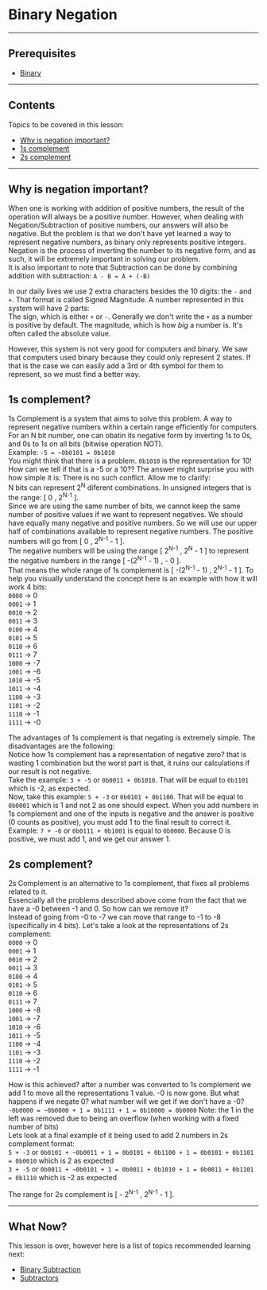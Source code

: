 # Binary Negation

---

## Prerequisites

- [Binary](Binary.md#binary)

---

## Contents

Topics to be covered in this lesson:

- [Why is negation important?](Binary%20Negation.md#why-is-negation-important)
- [1s complement](Binary%20Negation.md#1s-complement)
- [2s complement](Binary%20Negation.md#2s-complement)

---

## Why is negation important?

When one is working with addition of positive numbers, the result of the operation will always be a positive number. 
However, when dealing with Negation/Subtraction of positive numbers, our answers will also be negative. But the problem is that we don't have yet learned a way to represent negative numbers, as binary only represents positive integers.  
Negation is the process of inverting the number to its negative form, and as such, it will be extremely important in solving our problem.  
It is also important to note that Subtraction can be done by combining addition with subtraction: ``A - B = A + (-B)``

In our daily lives we use 2 extra characters besides the 10 digits: the ``-`` and ``+``. That format is called Signed Magnitude. A number represented in this system will have 2 parts:  
The sign, which is either ``+`` or ``-``. Generally we don't write the `+` as a number is positive by default.
The magnitude, which is how _big_ a number is. It's often called the absolute value.

However, this system is not very good for computers and binary. We saw that computers used binary because they could only represent 2 states. If that is the case we can easily add a 3rd or 4th symbol for them to represent, so we must find a better way.

## 1s complement?

1s Complement is a system that aims to solve this problem. A way to represent negative numbers within a certain range efficiently for computers.  
For an N bit number, one can obatin its negative form by inverting 1s to 0s, and 0s to 1s on all bits (bitwise operation NOT).  
Example: ``-5 = ~0b0101 = 0b1010``  
You might think that there is a problem. ``0b1010`` is the representation for 10! How can we tell if that is a -5 or a 10??
The answer might surprise you with how simple it is: There is no such conflict. Allow me to clarify:  
N bits can represent 2<sup>N</sup> diferent combinations. In unsigned integers that is the range: [ 0 , 2<sup>N-1</sup> ].  
Since we are using the same number of bits, we cannot keep the same number of positive values if we want to represent negatives. We should have equally many negative and positive numbers. So we will use our upper half of combinations available to represent negative numbers.
The positive numbers will go from [ 0 , 2<sup>N-1</sup> - 1 ].  
The negative numbers will be using the range [ 2<sup>N-1</sup> , 2<sup>N</sup> - 1 ] to represent the negative numbers in the range [ -(2<sup>N-1</sup> - 1) , - 0 ].  
That means the whole range of 1s complement is [ -(2<sup>N-1</sup> - 1) , 2<sup>N-1</sup> - 1 ].
To help you visually understand the concept here is an example with how it will work 4 bits:  
``0000`` -> 0  
``0001`` -> 1  
``0010`` -> 2  
``0011`` -> 3  
``0100`` -> 4  
``0101`` -> 5  
``0110`` -> 6  
``0111`` -> 7  
``1000`` -> -7  
``1001`` -> -6  
``1010`` -> -5  
``1011`` -> -4  
``1100`` -> -3  
``1101`` -> -2  
``1110`` -> -1  
``1111`` -> -0

The advantages of 1s complement is that negating is extremely simple. The disadvantages are the following:  
Notice how 1s complement has a representation of negative zero? that is wasting 1 combination but the worst part is that, it ruins our calculations if our result is not negative.  
Take the example: ``3 + -5`` or ``0b0011 + 0b1010``. That will be equal to ``0b1101`` which is -2, as expected.  
Now, take this example: ``5 + -3`` or ``0b0101 + 0b1100``. That will be equal to ``0b0001`` which is 1 and not 2 as one should expect.
When you add numbers in 1s complement and one of the inputs is negative and the answer is positive (0 counts as positive), you must add 1 to the final result to correct it.  
Example: ``7 + -6`` or ``0b0111 + 0b1001`` is equal to ``0b0000``. Because 0 is positive, we must add 1, and we get our answer 1.

## 2s complement?

2s Complement is an alternative to 1s complement, that fixes all problems related to it.  
Essencially all the problems described above come from the fact that we have a -0 between -1 and 0. So how can we remove it?  
Instead of going from -0 to -7 we can move that range to -1 to -8 (specifically in 4 bits).
Let's take a look at the representations of 2s complement:  
``0000`` -> 0  
``0001`` -> 1  
``0010`` -> 2  
``0011`` -> 3  
``0100`` -> 4  
``0101`` -> 5  
``0110`` -> 6  
``0111`` -> 7  
``1000`` -> -8  
``1001`` -> -7  
``1010`` -> -6  
``1011`` -> -5  
``1100`` -> -4  
``1101`` -> -3  
``1110`` -> -2  
``1111`` -> -1

How is this achieved? after a number was converted to 1s complement we add 1 to move all the representations 1 value. -0 is now gone. But what happens if we negate 0? what number will we get if we don't have a -0?  
``-0b0000 = ~0b0000 + 1 = 0b1111 + 1 = 0b10000 = 0b0000`` Note: the 1 in the left was removed due to being an overflow (when working with a fixed number of bits)  
Lets look at a final example of it being used to add 2 numbers in 2s complement format:  
``5 + -3`` or ``0b0101 + ~0b0011 + 1 = 0b0101 + 0b1100 + 1 = 0b0101 + 0b1101 = 0b0010`` which is 2 as expected  
``3 + -5`` or ``0b0011 + ~0b0101 + 1 = 0b0011 + 0b1010 + 1 = 0b0011 + 0b1101 = 0b1110`` which is -2 as expected

The range for 2s complement is [ - 2<sup>N-1</sup> , 2<sup>N-1</sup> - 1 ].

---
## What Now?

This lesson is over, however here is a list of topics recommended learning next:

- [Binary Subtraction](Binary%20Subtraction.md#binary-subtraction)
- [Subtractors](Adders#adders)

